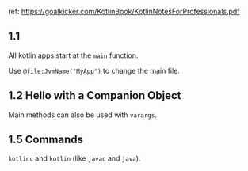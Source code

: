 ref: https://goalkicker.com/KotlinBook/KotlinNotesForProfessionals.pdf

## 1.1

All kotlin apps start at the `main` function.

Use `@file:JvmName("MyApp")` to change the main file.

## 1.2 Hello with a Companion Object

Main methods can also be used with `varargs`.

## 1.5 Commands

`kotlinc` and `kotlin` (like `javac` and `java`).


